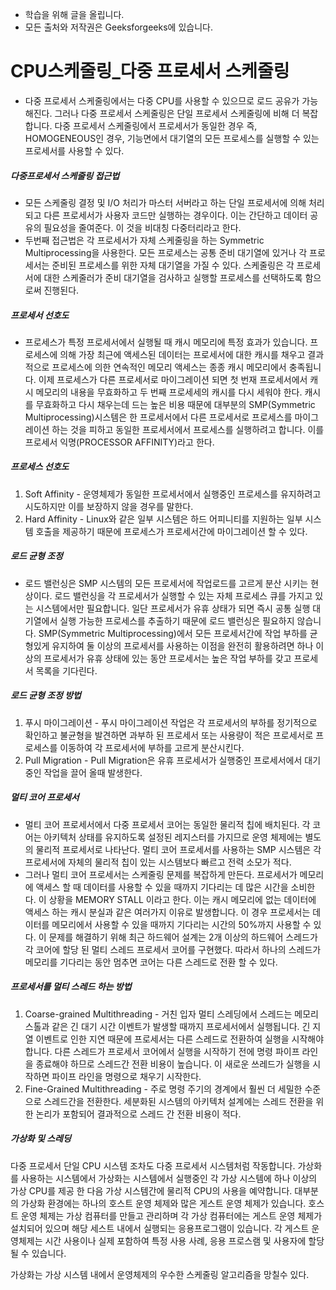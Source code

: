 - 학습을 위해 글을 올립니다.
- 모든 출처와 저작권은 Geeksforgeeks에 있습니다.

[^출처]: https://www.geeksforgeeks.org/



# CPU스케줄링_다중 프로세서 스케줄링

- 다중 프로세서 스케줄링에서는 다중 CPU를 사용할 수 있으므로 로드 공유가 가능해진다. 그러나 다중 프로세서 스케줄링은 단일 프로세서 스케줄링에 비해 더 복잡합니다. 다중 프로세서 스케줄링에서 프로세서가 동일한 경우 즉, HOMOGENEOUS인 경우, 기능면에서 대기열의 모든 프로세스를 실행할 수 있는 프로세서를 사용할 수 있다.



##### 다중프로세서 스케줄링 접근법

- 모든 스케줄링 결정 및 I/O 처리가 마스터 서버라고 하는 단일 프로세서에 의해 처리되고 다른 프로세서가 사용자 코드만 실행하는 경우이다. 이는 간단하고 데이터 공유의 필요성을 줄여준다. 이 것을 비대칭 다중터리라고 한다.
- 두번째 접근법은 각 프로세서가 자체 스케줄링을 하는 Symmetric Multiprocessing을 사용한다. 모든 프로세스는 공통 준비 대기열에 있거나 각 프로세서는 준비된 프로세스를 위한 자체 대기열을 가질 수 있다. 스케줄링은 각 프로세서에 대한 스케줄러가 준비 대기열을 검사하고 실행할 프로세스를 선택하도록 함으로써 진행된다.



##### 프로세서 선호도

- 프로세스가 특정 프로세서에서 실행될 때 캐시 메모리에 특정 효과가 있습니다. 프로세스에 의해 가장 최근에 액세스된 데이터는 프로세서에 대한 캐시를 채우고 결과적으로 프로세스에 의한 연속적인 메모리 액세스는 종종 캐시 메모리에서 충족됩니다. 이제 프로세스가 다른 프로세서로 마이그레이션 되면 첫 번재 프로세서에서 캐시 메모리의 내용을 무효화하고 두 번째 프로세세의 캐시를 다시 세워야 한다. 캐시를 무효화하고 다시 채우는데 드는 높은 비용 때문에 대부분의 SMP(Symmetric Multiprocessing)시스템은 한 프로세서에서 다른 프로세서로 프로세스를 마이그레이션 하는 것을 피하고 동일한 프로세서에서 프로세스를 실행하려고 합니다. 이를 프로세서 익명(PROCESSOR AFFINITY)라고 한다.



##### 프로세스 선호도

1. Soft Affinity - 운영체제가 동일한 프로세서에서 실행중인 프로세스를 유지하려고 시도하지만 이를 보장하지 않을 경우를 말한다.
2. Hard Affinity - Linux와 같은 일부 시스템은 하드 어피니티를 지원하는 일부 시스템 호출을 제공하기 때문에 프로세스가 프로세서간에 마이그레이션 할 수 있다.



##### 로드 균형 조정

- 로드 밸런싱은 SMP 시스템의 모든 프로세서에 작업로드를 고르게 분산 시키는 현상이다. 로드 밸런싱을 각 프로세서가 실행할 수 있는 자체 프로세스 큐를 가지고 있는 시스템에서만 필요합니다. 일단 프로세서가 유휴 상태가 되면 즉시 공통 실행 대기열에서 실행 가능한 프로세스를 추출하기 때문에 로드 밸런싱은 필요하지 않습니다. SMP(Symmetric Multiprocessing)에서 모든 프로세서간에 작업 부하를 균형있게 유지하여 둘 이상의 프로세서를 사용하는 이점을 완전히 활용하려면 하나 이상의 프로세서가 유휴 상태에 있는 동안 프로세서는 높은 작업 부하를 갖고 프로세서 목록을 기다린다.



##### 로드 균형 조정 방법

1. 푸시 마이그레이션 - 푸시 마이그레이션 작업은 각 프로세서의 부하를 정기적으로 확인하고 불균형을 발견하면 과부하 된 프로세서 또는 사용량이 적은 프로세서로 프로세스를 이동하여 각 프로세서에 부하를 고르게 분산시킨다.
2. Pull Migration - Pull Migration은 유휴 프로세서가 실행중인 프로세서에서 대기중인 작업을 끌어 올때 발생한다.



##### 멀티 코어 프로세서

- 멀티 코어 프로세서에서 다중 프로세서 코어는 동일한 물리적 칩에 배치된다. 각 코어는 아키텍처 상태를 유지하도록 설정된 레지스터를 가지므로 운영 체제에는 별도의 물리적 프로세서로 나타난다. 멀티 코어 프로세서를 사용하는 SMP 시스템은 각 프로세서에 자체의 물리적 칩이 있는 시스템보다 빠르고 전력 소모가 적다.
- 그러나 멀티 코어 프로세서는 스케줄링 문제를 복잡하게 만든다. 프로세서가 메모리에 액세스 할 때 데이터를 사용할 수 있을 때까지 기다리는 데 많은 시간을 소비한다. 이 상황을 MEMORY STALL 이라고 한다. 이는 캐시 메모리에 없는 데이터에 액세스 하는 캐시 분실과 같은 여러가지 이유로 발생합니다. 이 경우 프로세서는 데이터를 메모리에서 사용할 수 있을 때까지 기다리는 시간의 50%까지 사용할 수 있다. 이 문제를 해결하기 위해 최근 하드웨어 설계는 2개 이상의 하드웨어 스레드가 각 코어에 할당 된 멀티 스레드 프로세서 코어를 구현했다. 따라서 하나의 스레드가 메모리를 기다리는 동안 멈추면 코어는 다른 스레드로 전환 할 수 있다.



##### 프로세서를 멀티 스레드 하는 방법

1. Coarse-grained Multithreading - 거친 입자 멀티 스레딩에서 스레드는 메모리 스톨과 같은 긴 대기 시간 이벤트가 발생할 때까지 프로세서에서 실행됩니다. 긴 지열 이벤트로 인한 지연 때문에 프로세서는 다른 스레드로 전환하여 실행을 시작해야 합니다. 다른 스레드가 프로세서 코어에서 실행을 시작하기 전에 명령 파이프 라인을 종료해야 하므로 스레드간 전환 비용이 높습니다. 이 새로운 쓰레드가 실행을 시작하면 파이프 라인을 명령으로 채우기 시작한다.
2. Fine-Grained Multithreading - 주로 명령 주기의 경계에서 훨씬 더 세밀한 수준으로 스레드간을 전환한다. 세분화된 시스템의 아키텍처 설계에는 스레드 전환을 위한 논리가 포함되어 결과적으로 스레드 간 전환 비용이 적다.



##### 가상화 및 스레딩

다중 프로세서 단일 CPU 시스템 조차도 다중 프로세서 시스템처럼 작동합니다. 가상화를 사용하는 시스템에서 가상화는 시스템에서 실행중인 각 가상 시스템에 하나 이상의 가상 CPU를 제공 한 다음 가상 시스템간에 물리적 CPU의 사용을 예약합니다. 대부분의 가상화 환경에는 하나의 호스트 운영 체제와 많은 게스트 운영 체제가 있습니다. 호스트 운영 체제는 가상 컴퓨터를 만들고 관리하며 각 가상 컴퓨터에는 게스트 운영 체제가 설치되어 있으며 해당 세스트 내에서 실행되는 응용프로그램이 있습니다. 각 게스트 운영체제는 시간 사용이나 실제 포함하여 특정 사용 사례, 응용 프로스램 및 사용자에 할당 될 수 있습니다.

가상화는 가상 시스템 내에서 운영체제의 우수한 스케줄링 알고리즘을 망칠수 있다.